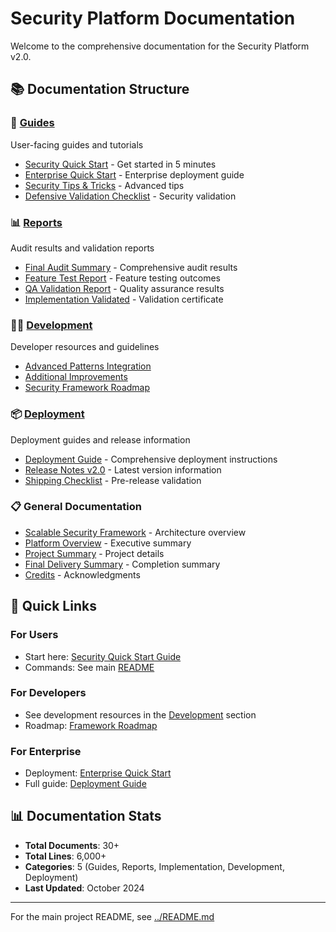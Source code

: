 # Security Platform Documentation

Welcome to the comprehensive documentation for the Security Platform v2.0.

## 📚 Documentation Structure

### 🚀 [Guides](guides/)
User-facing guides and tutorials
- [Security Quick Start](guides/SECURITY-QUICKSTART.md) - Get started in 5 minutes
- [Enterprise Quick Start](guides/ENTERPRISE_QUICK_START.md) - Enterprise deployment guide
- [Security Tips & Tricks](guides/Security-Tips-Tricks-Documentation.md) - Advanced tips
- [Defensive Validation Checklist](guides/defensive-validation-checklist.md) - Security validation

### 📊 [Reports](reports/)
Audit results and validation reports
- [Final Audit Summary](reports/FINAL-AUDIT-SUMMARY.md) - Comprehensive audit results
- [Feature Test Report](reports/FEATURE-TEST-REPORT.md) - Feature testing outcomes
- [QA Validation Report](reports/QA_VALIDATION_REPORT.md) - Quality assurance results
- [Implementation Validated](reports/IMPLEMENTATION-VALIDATED.md) - Validation certificate

### 👨‍💻 [Development](development/)
Developer resources and guidelines
- [Advanced Patterns Integration](development/ADVANCED-PATTERNS-INTEGRATION-GUIDE.md)
- [Additional Improvements](development/ADDITIONAL-IMPROVEMENTS.md)
- [Security Framework Roadmap](development/security-framework-roadmap.md)

### 📦 [Deployment](deployment/)
Deployment guides and release information
- [Deployment Guide](deployment/DEPLOYMENT-GUIDE.md) - Comprehensive deployment instructions
- [Release Notes v2.0](deployment/RELEASE-NOTES-V2.0.md) - Latest version information
- [Shipping Checklist](deployment/SHIPPING-CHECKLIST.md) - Pre-release validation

### 📋 General Documentation
- [Scalable Security Framework](SCALABLE-SECURITY-FRAMEWORK.md) - Architecture overview
- [Platform Overview](PLATFORM-OVERVIEW.md) - Executive summary
- [Project Summary](PROJECT_SUMMARY.md) - Project details
- [Final Delivery Summary](FINAL-DELIVERY-SUMMARY.md) - Completion summary
- [Credits](CREDITS.md) - Acknowledgments

## 🎯 Quick Links

### For Users
- Start here: [Security Quick Start Guide](guides/SECURITY-QUICKSTART.md)
- Commands: See main [README](../README.md)

### For Developers
- See development resources in the [Development](development/) section
- Roadmap: [Framework Roadmap](development/security-framework-roadmap.md)

### For Enterprise
- Deployment: [Enterprise Quick Start](guides/ENTERPRISE_QUICK_START.md)
- Full guide: [Deployment Guide](deployment/DEPLOYMENT-GUIDE.md)

## 📊 Documentation Stats
- **Total Documents**: 30+
- **Total Lines**: 6,000+
- **Categories**: 5 (Guides, Reports, Implementation, Development, Deployment)
- **Last Updated**: October 2024

---

For the main project README, see [../README.md](../README.md)